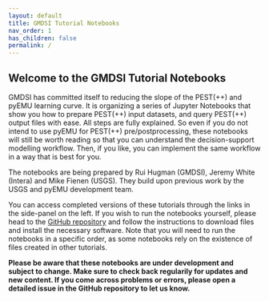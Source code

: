 ```yaml
---
layout: default
title: GMDSI Tutorial Notebooks
nav_order: 1
has_children: false
permalink: /
---
```


## Welcome to the GMDSI Tutorial Notebooks

GMDSI has committed itself to reducing the slope of the PEST(++) and pyEMU learning curve. It is organizing a series of Jupyter Notebooks that show you how to prepare PEST(++) input datasets, and query PEST(++) output files with ease. All steps are fully explained. So even if you do not intend to use pyEMU for PEST(++) pre/postprocessing, these notebooks will still be worth reading so that you can understand the decision-support modelling workflow. Then, if you like, you can implement the same workflow in a way that is best for you.

The notebooks are being prepared by Rui Hugman (GMDSI), Jeremy White (Intera) and Mike Fienen (USGS). They build upon previous work by the USGS and pyEMU development team. 

You can access completed versions of these tutorials through the links in the side-panel on the left. If you wish to run the notebooks yourself, please head to the [GitHub repository](https://gmdsi.github.io/GMDSI_notebooks/) and follow the instructions to download files and install the necessary software. Note that you will need to run the notebooks in a specific order, as some notebooks rely on the existence of files created in other tutorials.

__Please be aware that these notebooks are under development and subject to change. Make sure to check back regularily for updates and new content. If you come across problems or errors, please open a detailed issue in the GitHub repository to let us know.__
